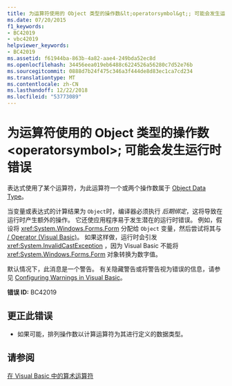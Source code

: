 ```yaml
---
title: 为运算符使用的 Object 类型的操作数&lt;operatorsymbol&gt;; 可能会发生运行时错误
ms.date: 07/20/2015
f1_keywords:
- BC42019
- vbc42019
helpviewer_keywords:
- BC42019
ms.assetid: f61944ba-863b-4a82-aae4-249bda52ec8d
ms.openlocfilehash: 34456eea019eb6488c6224526a56280c7d52e76b
ms.sourcegitcommit: 0888d7b24f475c346a3f444de8d83ec1ca7cd234
ms.translationtype: MT
ms.contentlocale: zh-CN
ms.lasthandoff: 12/22/2018
ms.locfileid: "53773089"
---
```

# <a name="operands-of-type-object-used-for-operator-ltoperatorsymbolgt-runtime-errors-could-occur"></a>为运算符使用的 Object 类型的操作数&lt;operatorsymbol&gt;; 可能会发生运行时错误
表达式使用了某个运算符，为此运算符一个或两个操作数属于 [Object Data Type](../../visual-basic/language-reference/data-types/object-data-type.md)。  
  
 当变量或表达式的计算结果为 `Object`时，编译器必须执行 *后期绑定*，这将导致在运行时产生额外的操作。 它还使应用程序易于发生潜在的运行时错误。 例如，假设将 <xref:System.Windows.Forms.Form> 分配给 `Object` 变量，然后尝试将其与 [/ Operator (Visual Basic)](../../visual-basic/language-reference/operators/floating-point-division-operator.md)。 如果这样做，运行时会引发 <xref:System.InvalidCastException> ，因为 Visual Basic 不能将 <xref:System.Windows.Forms.Form> 对象转换为数字值。  
  
 默认情况下，此消息是一个警告。 有关隐藏警告或将警告视为错误的信息，请参见 [Configuring Warnings in Visual Basic](/visualstudio/ide/configuring-warnings-in-visual-basic)。  
  
 **错误 ID:** BC42019  
  
## <a name="to-correct-this-error"></a>更正此错误  
  
-   如果可能，排列操作数以计算运算符为其进行定义的数据类型。  
  
## <a name="see-also"></a>请参阅  
 [在 Visual Basic 中的算术运算符](../../visual-basic/programming-guide/language-features/operators-and-expressions/arithmetic-operators.md)
